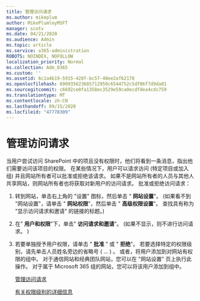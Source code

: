 ```yaml
---
title: 管理访问请求
ms.author: mikeplum
author: MikePlumleyMSFT
manager: scotv
ms.date: 04/21/2020
ms.audience: Admin
ms.topic: article
ms.service: o365-administration
ROBOTS: NOINDEX, NOFOLLOW
localization_priority: Normal
ms.collection: Adm_O365
ms.custom: ''
ms.assetid: 6c1a4b19-5915-428f-bc57-40ee2af62178
ms.openlocfilehash: 690935623685712959c6544752c5df06f7d9da01
ms.sourcegitcommit: c6692ce0fa1358ec3529e59ca0ecdfdea4cdc759
ms.translationtype: MT
ms.contentlocale: zh-CN
ms.lasthandoff: 09/15/2020
ms.locfileid: "47778309"
---
```

# <a name="manage-access-requests"></a>管理访问请求

当用户尝试访问 SharePoint 中的项且没有权限时，他们将看到一条消息，指出他们需要访问该项目的权限。 在某些情况下，用户可以请求访问 (特定项目或加入组) 并且网站所有者可以批准或拒绝该请求。 如果不是网站所有者的人员与其他人共享网站，则网站所有者也将获取对新用户的访问请求。 批准或拒绝访问请求：
  
1. 转到网站，单击右上角的 "设置" 图标，然后单击 " **网站设置**"。  (如果看不到 "网站设置"，请单击 " **网站权限**"，然后单击 " **高级权限设置**"。 查找具有称为 "显示访问请求和邀请" 的链接的标题。) 
    
2. 在" **用户和权限**"下，单击" **访问请求和邀请**"。  (如果不显示，则不进行访问请求。 ) 
    
3. 若要单独授予用户权限，请单击 " **批准** " 或 " **拒绝**"。 若要选择特定的权限级别，请先单击人员姓名旁边的省略号 ( ... ) 。 或者，将用户添加到对网站有权限的组中。 对于通信网站和经典团队网站，您可以在 "网站设置" 页上执行此操作。 对于属于 Microsoft 365 组的网站，您可以将该用户添加到组中。
    
    [管理访问请求 ](https://go.microsoft.com/fwlink/?linkid=2008747)
    
    [有关权限级别的详细信息](https://go.microsoft.com/fwlink/?linkid=867071)
    

